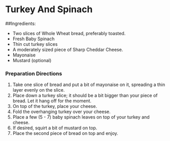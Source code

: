 # Turkey And Spinach

##Ingredients:
- Two slices of Whole Wheat bread, preferably toasted.
- Fresh Baby Spinach
- Thin cut turkey slices
- A moderately sized piece of Sharp Cheddar Cheese.
- Mayonaise 
- Mustard (optional)

### Preparation Directions
1. Take one slice of bread and put a bit of mayonaise on it, spreading a thin layer evenly on the slice.
2. Place down a turkey slice; it should be a bit bigger than your piece of bread. Let it hang off for the moment.
3. On top of the turkey, place your cheese.
4. Fold the overhanging turkey over your cheese. 
5. Place a few (5 - 7) baby spinach leaves on top of your turkey and cheese.
6. If desired, squirt a bit of mustard on top.
7. Place the second piece of bread on top and enjoy. 

